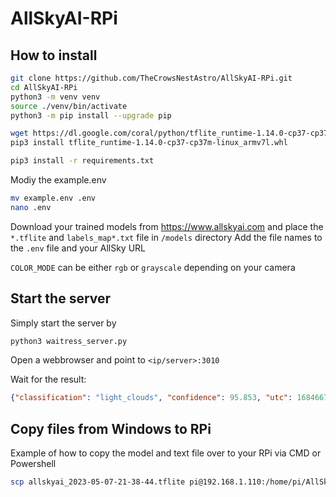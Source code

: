 # AllSkyAI-RPi

## How to install

```bash
git clone https://github.com/TheCrowsNestAstro/AllSkyAI-RPi.git
cd AllSkyAI-RPi
python3 -m venv venv
source ./venv/bin/activate
python3 -m pip install --upgrade pip

wget https://dl.google.com/coral/python/tflite_runtime-1.14.0-cp37-cp37m-linux_armv7l.whl
pip3 install tflite_runtime-1.14.0-cp37-cp37m-linux_armv7l.whl

pip3 install -r requirements.txt
```


Modiy the example.env

```bash
mv example.env .env
nano .env
```
Download your trained models from https://www.allskyai.com and place the `*.tflite` and `labels_map*.txt` file in `/models` directory
Add the file names to the `.env` file and your AllSky URL

`COLOR_MODE` can be either `rgb` or `grayscale` depending on your camera

## Start the server
Simply start the server by

````bash
python3 waitress_server.py
````

Open a webbrowser and point to `<ip/server>:3010`

Wait for the result:
````json
{"classification": "light_clouds", "confidence": 95.853, "utc": 1684667437, "inference": 0.661}
````
## Copy files from Windows to RPi
Example of how to copy the model and text file over to your RPi via CMD or Powershell
```bash
scp allskyai_2023-05-07-21-38-44.tflite pi@192.168.1.110:/home/pi/AllSkyAI-RPi/models
```
